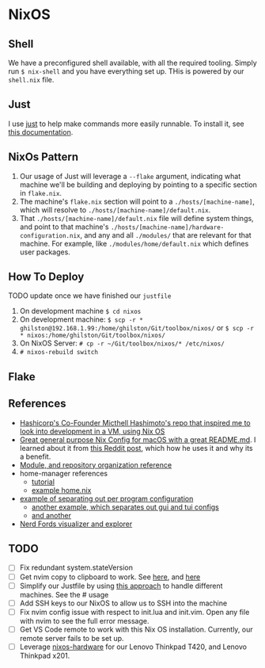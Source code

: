 # NixOS

## Shell

We have a preconfigured shell available, with all the required tooling. Simply run `$ nix-shell` and you have everything set up. THis is powered by our `shell.nix` file.

## Just

I use [just](https://github.com/casey/just) to help make commands more easily runnable. To install it, see [this documentation](https://github.com/casey/just?tab=readme-ov-file#packages).

## NixOs Pattern

1. Our usage of Just will leverage a `--flake` argument, indicating what machine we'll be building and deploying by pointing to a specific section in `flake.nix`.
2. The machine's `flake.nix` section will point to a `./hosts/[machine-name]`, which will resolve to `./hosts/[machine-name]/default.nix`.
3. That `./hosts/[machine-name]/default.nix` file will define system things, and point to that machine's `./hosts/[machine-name]/hardware-configuration.nix`, and any and all `./modules/` that are relevant for that machine. For example, like `./modules/home/default.nix` which defines user packages.

## How To Deploy

TODO update once we have finished our `justfile`

1. On development machine `$ cd nixos`
2. On development machine: `$ scp -r * ghilston@192.168.1.99:/home/ghilston/Git/toolbox/nixos/` or `$ scp -r * nixos:/home/ghilston/Git/toolbox/nixos/`
3. On NixOS Server: `# cp -r ~/Git/toolbox/nixos/* /etc/nixos/`
4. `# nixos-rebuild switch`

## Flake

## References

- [Hashicorp's Co-Founder Micthell Hashimoto's repo that inspired me to look into development in a VM, using Nix OS](https://github.com/mitchellh/nixos-config?tab=readme-ov-file#how-i-work)
- [Great general purpose Nix Config for macOS with a great README.md](https://github.com/dustinlyons/nixos-config?tab=readme-ov-file#nixos-components). I learned about it from [this Reddit post](https://www.reddit.com/r/Nix/comments/1cv1vq8/why_would_someone_install_nix_on_a_mac_os/l4mus6n/), which how he uses it and why its a benefit.
- [Module, and repository organization reference](https://github.com/Fryuni/config-files)
- home-manager references
  - [tutorial](http://ghedam.at/24353/tutorial-getting-started-with-home-manager-for-nix)
  - [example home.nix](https://github.com/bobvanderlinden/nix-home/blob/master/home.nix)
- [example of separating out per program configuration](https://github.com/hans-chrstn/.dotfiles/tree/main/home/common/programs)
  - [another example, which separates out gui and tui configs](https://github.com/GaetanLepage/nix-config/tree/master/home/modules)
  - [and another](https://github.com/AlexNabokikh/nix-config/tree/master/files/configs/nvim)
- [Nerd Fords visualizer and explorer](https://www.nerdfonts.com/)

## TODO

- [ ] Fix redundant system.stateVersion
- [ ] Get nvim copy to clipboard to work. See [here](https://discourse.nixos.org/t/how-to-support-clipboard-for-neovim/9534/3), and [here](https://www.reddit.com/r/neovim/comments/3fricd/easiest_way_to_copy_from_neovim_to_system/)
- [ ] Simplify our Justfile by using [this approach](https://nixos-and-flakes.thiscute.world/best-practices/simplify-nixos-related-commands) to handle different machines. See the # usage
- [ ] Add SSH keys to our NixOS to allow us to SSH into the machine
- [ ] Fix nvim config issue with respect to init.lua and init.vim. Open any file with nvim to see the full error message.
- [ ] Get VS Code remote to work with this Nix OS installation. Currently, our remote server fails to be set up.
- [ ] Leverage [nixos-hardware](https://github.com/NixOS/nixos-hardware) for our Lenovo Thinkpad T420, and Lenovo Thinkpad x201.
